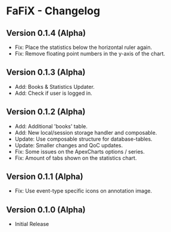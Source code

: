 FaFiX - Changelog
=================

## Version 0.1.4 (Alpha)
- Fix: Place the statistics below the horizontal ruler again.
- Fix: Remove floating point numbers in the y-axis of the chart.

## Version 0.1.3 (Alpha)
- Add: Books & Statistics Updater.
- Add: Check if user is logged in.

## Version 0.1.2 (Alpha)
- Add: Additional 'books' table.
- Add: New local/session storage handler and composable.
- Update: Use composable structure for database-tables.
- Update: Smaller changes and QoC updates.
- Fix: Some issues on the ApexCharts options / series.
- Fix: Amount of tabs shown on the statistics chart.

## Version 0.1.1 (Alpha)
- Fix: Use event-type specific icons on annotation image.

## Version 0.1.0 (Alpha)
- Initial Release
